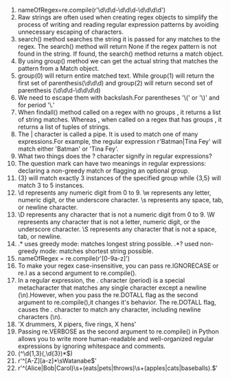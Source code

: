 1. nameOfRegex=re.compile(r'\d\d\d-\d\d\d-\d\d\d\d')
2. Raw strings are often used when creating regex objects to simplify the process of writing and reading regular expression patterns by avoiding unnecessary escaping of characters.
3. search() method searches the string it is passed for any matches to the regex. The search() method will return None if the regex pattern is not found in the string. If found, the search() method returns a match object.
4. By using group() method we can get the actual string that matches the pattern from a Match object.
5. group(0) will return entire matched text. While group(1) will return the first set of parenthesis(\d\d\d) and group(2) will return second set of parenthesis (\d\d\d-\d\d\d\d)
6. We need to escape them with backslash.For parentheses '\\(' or  '\\)' and for period '\\.'
7. When findall() method called on a regex with no groups , it returns a list of string matches. Whereas , when called on a regex that has groups , it returns a list of tuples of strings.
8. The | character is called a pipe. It is used to match one of many expressions.For example, the regular expression r'Batman|Tina Fey' will match either 'Batman' or 'Tina Fey'.
9. What two things does the ? character signify in regular expressions?
10. The question mark can have two meanings in regular expressions: declaring a non-greedy match or flagging an optional group.
11. {3} will match exactly 3 instances of the specified group while {3,5} will match 3 to 5 instances.
12. \d represents any numeric digit from 0 to 9. \w represents any letter, numeric digit, or the underscore character. \s represents any space, tab, or newline character.
13. \D represents any character that is not a numeric digit from 0 to 9. \W represents any character that is not a letter, numeric digit, or the underscore character. \S represents any character that is not a space, tab, or newline.
14. .* uses greedy mode: matches longest string possible. .*? used non-greedy mode: matches shortest string possible.
15. nameOfRegex = re.compile(r'[0-9a-z]')
16. To make your regex case-insensitive, you can pass re.IGNORECASE or re.I as a second argument to re.compile().
17. In a regular expression, the . character (period) is a special metacharacter that matches any single character except a newline (\n).However, when you pass the re.DOTALL flag as the second argument to re.compile(),it changes it's behavior. The re.DOTALL flag, causes the . character to match any character, including newline characters (\n).
18. 'X drummers, X pipers, five rings, X hens'
19. Passing re.VERBOSE as the second argument to re.compile() in Python allows you to write more human-readable and well-organized regular expressions by ignoring whitespace and comments.
20. (^\d{1,3}(,\d{3})*$)
21. r'^[A-Z][a-z]*\sWatanabe$'
22. r'^(Alice|Bob|Carol)\s+(eats|pets|throws)\s+(apples|cats|baseballs)\.$'



